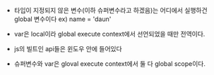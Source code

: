 - 타입이 지정되지 않은 변수(이하 슈퍼변수라고 하겠음)는 어디에서 실행하건 global 변수이다 ex) name = 'daun'

- var은 local이라  global execute context에서 선언되었을 때만 전역이다.

- js의 빌트인 api들은 윈도우 안에 들어있다

- 슈퍼변수와 var은 gloval execute context에서 둘 다 global scope이다.
